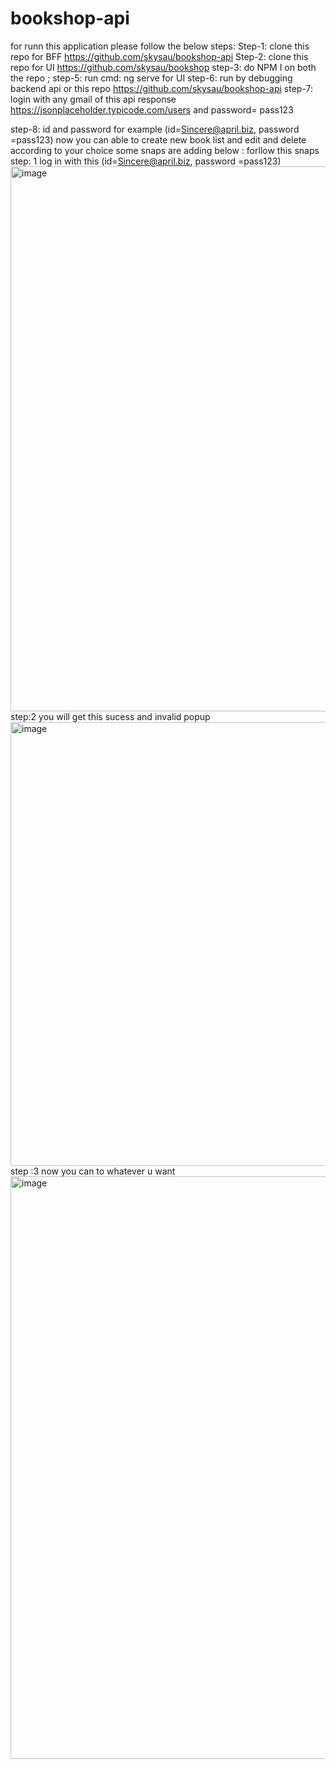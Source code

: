# bookshop-api
for runn this application please follow the below steps:
Step-1: clone this repo for BFF https://github.com/skysau/bookshop-api
Step-2: clone this repo for UI https://github.com/skysau/bookshop
step-3: do NPM I on both the repo ;
step-5: run cmd: ng serve for UI 
step-6: run by debugging backend api or this repo https://github.com/skysau/bookshop-api
step-7: login with any gmail of this api response https://jsonplaceholder.typicode.com/users  and password= pass123

step-8: id and password for example (id=Sincere@april.biz, password =pass123)
now you can able to create new book list and edit and delete according to your choice 
some snaps are adding below :
forllow this snaps 
step: 1  log in with this (id=Sincere@april.biz, password =pass123)
<img width="872" alt="image" src="https://github.com/skysau/bookshop-api/assets/66555115/f421db0a-afb5-4896-bb3e-a40f3473fdb1">
step:2 you will get this sucess and invalid popup
<img width="710" alt="image" src="https://github.com/skysau/bookshop-api/assets/66555115/77ef2510-fade-42e8-a576-bd8d669c0865">
step :3 now you can to whatever u want 
<img width="932" alt="image" src="https://github.com/skysau/bookshop-api/assets/66555115/f869b098-4706-4a28-8d44-42603a61a69f">

